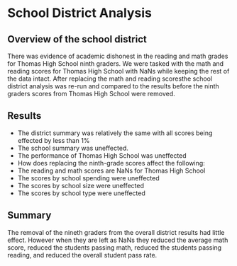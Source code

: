 # School District Analysis

## Overview of the school district
There was evidence of academic dishonest in the reading and math grades for Thomas High School ninth graders. We were tasked with the math and reading scores for Thomas High School with NaNs while keeping the rest of the data intact. After replacing the math and reading scoresthe school district analysis was re-run and compared to the results before the ninth graders scores from Thomas High School were removed. 

## Results

- The district summary was relatively the same with all scores being effected by less than 1%
- The school summary was uneffected.
- The performance of Thomas High School was uneffected
- How does replacing the ninth-grade scores affect the following:
- The reading and math scores are NaNs for Thomas High School
- The scores by school spending were uneffected
- The scores by school size were uneffected
- The scores by school type were uneffected

## Summary
The removal of the nineth graders from the overall district results had little effect. However when they are left as NaNs they reduced the average math score, reduced the students passing math, reduced the students passing reading, and reduced the overall student pass rate.
